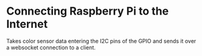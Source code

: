Connecting Raspberry Pi to the Internet
=============

Takes color sensor data entering the I2C pins of the GPIO and sends it over a websocket connection to a client.
